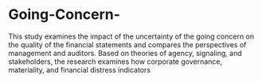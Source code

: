# Going-Concern-
This study examines the impact of the uncertainty of the going concern on the quality of the financial statements and compares the perspectives of management and auditors. Based on theories of agency, signaling, and stakeholders, the research examines how corporate governance, materiality, and financial distress indicators 
